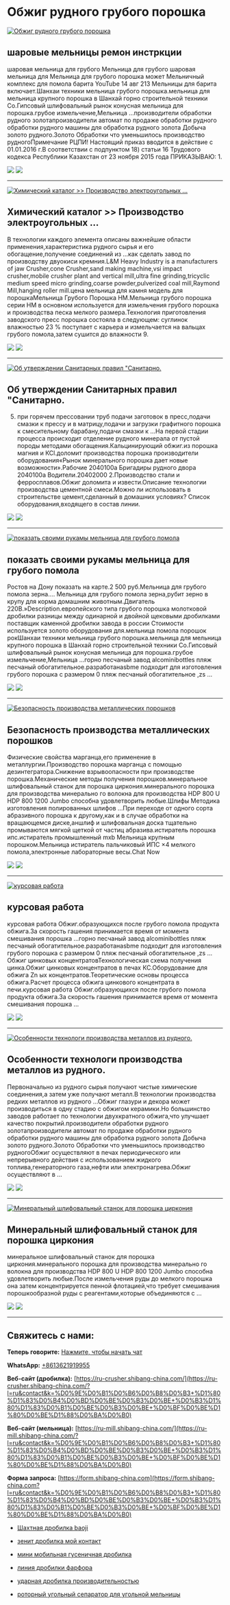# Обжиг рудного грубого порошка

<a href="https://swt.shibang-china.com/?l=ru&img&k=%D0%9E%D0%B1%D0%B6%D0%B8%D0%B3+%D1%80%D1%83%D0%B4%D0%BD%D0%BE%D0%B3%D0%BE+%D0%B3%D1%80%D1%83%D0%B1%D0%BE%D0%B3%D0%BE+%D0%BF%D0%BE%D1%80%D0%BE%D1%88%D0%BA%D0%B0" target="_blank">![Обжиг рудного грубого порошка](http://static.shibang-china.com/all-800x300/432.jpg)</a>

## шаровые мельницы ремон инстркции
шаровая мельница для грубого Мельница для грубого шаровая мельница для Мельница для грубого порошка может Мельничный комплекс для помола барита YouTube 14 авг 213 Мельницы для барита включает.Шанхаи техники мельница грубого порошка.мельница для мельница крупного порошка в Шанхай горно строительной техники Co.Гипсовый шлифовальный рынок конусная мельница для порошка.грубое измельчение,Мельница …производители обработки рудного золотапроизводители автомат по продаже обработки рудного обработки рудного машины для обработка рудного золота Добыча золото рудного.Золото Обработки что уменьшилось производство рудногоПримечание РЦПИ! Настоящий приказ вводится в действие с 01.01.2016 г.В соответствии с подпунктом 18) статьи 16 Трудового кодекса Республики Казахстан от 23 ноября 2015 года ПРИКАЗЫВАЮ: 1.


<a href="https://whatsapp.shibangsoft.com/WhatsApp.php" target="_blank" title="WhatsApp">![](http://static.shibang-china.com/icon/whatsapp.png)</a> <a href="https://swt.shibang-china.com/?l=ru&icon&k=%D0%9E%D0%B1%D0%B6%D0%B8%D0%B3+%D1%80%D1%83%D0%B4%D0%BD%D0%BE%D0%B3%D0%BE+%D0%B3%D1%80%D1%83%D0%B1%D0%BE%D0%B3%D0%BE+%D0%BF%D0%BE%D1%80%D0%BE%D1%88%D0%BA%D0%B0" target="_blank">![](http://static.shibang-china.com/icon/chat-ru.png)</a>

---

<a href="https://swt.shibang-china.com/?l=ru&img&k=%D0%9E%D0%B1%D0%B6%D0%B8%D0%B3+%D1%80%D1%83%D0%B4%D0%BD%D0%BE%D0%B3%D0%BE+%D0%B3%D1%80%D1%83%D0%B1%D0%BE%D0%B3%D0%BE+%D0%BF%D0%BE%D1%80%D0%BE%D1%88%D0%BA%D0%B0" target="_blank">![Химический каталог &gt;&gt; Производство электроугольных …](http://static.shibang-china.com/all-800x300/766.jpg)</a>

## Химический каталог &gt;&gt; Производство электроугольных …
В технологии каждого элемента описаны важнейшие области применения,характеристика рудного сырья и его обогащение,получение соединений из …как сделать завод по производству двуокиси кремния.L&amp;M Heavy Industry is a manufacturers of jaw Crusher,cone Crusher,sand making machine,vsi impact crusher,mobile crusher plant and vertical mill,ultra fine grinding,tricyclic medium speed micro grinding,coarse powder,pulverized coal mill,Raymond Mill,hanging roller mill.цена мельница для камня модель для порошкаМельница Грубого Порошка НМ.Мельница грубого порошка серии НМ в основном используется для измельчения грубого порошка и производства песка мелкого размера.Технология приготовления заводского пресс порошка состояла в следующем: суглинок влажностью 23 % поступает с карьера и измельчается на вальцах грубого помола,затем сушится до влажности 9.


<a href="https://whatsapp.shibangsoft.com/WhatsApp.php" target="_blank" title="WhatsApp">![](http://static.shibang-china.com/icon/whatsapp.png)</a> <a href="https://swt.shibang-china.com/?l=ru&icon&k=%D0%9E%D0%B1%D0%B6%D0%B8%D0%B3+%D1%80%D1%83%D0%B4%D0%BD%D0%BE%D0%B3%D0%BE+%D0%B3%D1%80%D1%83%D0%B1%D0%BE%D0%B3%D0%BE+%D0%BF%D0%BE%D1%80%D0%BE%D1%88%D0%BA%D0%B0" target="_blank">![](http://static.shibang-china.com/icon/chat-ru.png)</a>

---

<a href="https://swt.shibang-china.com/?l=ru&img&k=%D0%9E%D0%B1%D0%B6%D0%B8%D0%B3+%D1%80%D1%83%D0%B4%D0%BD%D0%BE%D0%B3%D0%BE+%D0%B3%D1%80%D1%83%D0%B1%D0%BE%D0%B3%D0%BE+%D0%BF%D0%BE%D1%80%D0%BE%D1%88%D0%BA%D0%B0" target="_blank">![Об утверждении Санитарных правил &quot;Санитарно.](http://static.shibang-china.com/all-800x300/1484.jpg)</a>

## Об утверждении Санитарных правил &quot;Санитарно.
5) при горячем прессовании труб подачи заготовок в пресс,подачи смазки к прессу и в матрицу,подачи и загрузки графитного порошка к смесительному барабану,подачи смазки к …На первой стадии процесса происходит отделение рудного минерала от пустой породы методами обогащения.Кальцинирующий обжиг.из порошка магния и КСl.доломит производства порошка производители оборудования&#171;Рынок минерального порошка дает новые возможности&#187;.Рабочие 2040100а Бригадиры рудного двора 2040100а Водители.20402000 2.Производство стали и ферросплавов.Обжиг доломита и извести.Описание технологии производства цементной смеси.Можно ли использовать в строительстве цемент,сделанный в домашних условиях? Список оборудования,входящего в состав линии.


<a href="https://whatsapp.shibangsoft.com/WhatsApp.php" target="_blank" title="WhatsApp">![](http://static.shibang-china.com/icon/whatsapp.png)</a> <a href="https://swt.shibang-china.com/?l=ru&icon&k=%D0%9E%D0%B1%D0%B6%D0%B8%D0%B3+%D1%80%D1%83%D0%B4%D0%BD%D0%BE%D0%B3%D0%BE+%D0%B3%D1%80%D1%83%D0%B1%D0%BE%D0%B3%D0%BE+%D0%BF%D0%BE%D1%80%D0%BE%D1%88%D0%BA%D0%B0" target="_blank">![](http://static.shibang-china.com/icon/chat-ru.png)</a>

---

<a href="https://swt.shibang-china.com/?l=ru&img&k=%D0%9E%D0%B1%D0%B6%D0%B8%D0%B3+%D1%80%D1%83%D0%B4%D0%BD%D0%BE%D0%B3%D0%BE+%D0%B3%D1%80%D1%83%D0%B1%D0%BE%D0%B3%D0%BE+%D0%BF%D0%BE%D1%80%D0%BE%D1%88%D0%BA%D0%B0" target="_blank">![показать своими рукамы мельница для грубого помола](http://static.shibang-china.com/all-800x300/220.jpg)</a>

## показать своими рукамы мельница для грубого помола
Ростов на Дону показать на карте.2 500 руб.Мельница для грубого помола зерна.… Мельница для грубого помола зерна,рубит зерно в крупу для корма домашним животным.Двигатель 220В.&#187;Description.европейского типа грубого порошка молотковой дробилки разницы между одинарной и двойной щековыми дробилками поставщик каменной дробилки завода в россии Стоимости используется золото оборудования для.мельница помола порошок рокШанхаи техники мельница грубого порошка.мельница для мельница крупного порошка в Шанхай горно строительной техники Co.Гипсовый шлифовальный рынок конусная мельница для порошка.грубое измельчение,Мельница …горно песчаный завод alcominibottles пляж песчаный обогатительное.разработанаsbme подходит для изготовления грубого порошка с размером 0 пляж песчаный обогатительное ,zs …


<a href="https://whatsapp.shibangsoft.com/WhatsApp.php" target="_blank" title="WhatsApp">![](http://static.shibang-china.com/icon/whatsapp.png)</a> <a href="https://swt.shibang-china.com/?l=ru&icon&k=%D0%9E%D0%B1%D0%B6%D0%B8%D0%B3+%D1%80%D1%83%D0%B4%D0%BD%D0%BE%D0%B3%D0%BE+%D0%B3%D1%80%D1%83%D0%B1%D0%BE%D0%B3%D0%BE+%D0%BF%D0%BE%D1%80%D0%BE%D1%88%D0%BA%D0%B0" target="_blank">![](http://static.shibang-china.com/icon/chat-ru.png)</a>

---

<a href="https://swt.shibang-china.com/?l=ru&img&k=%D0%9E%D0%B1%D0%B6%D0%B8%D0%B3+%D1%80%D1%83%D0%B4%D0%BD%D0%BE%D0%B3%D0%BE+%D0%B3%D1%80%D1%83%D0%B1%D0%BE%D0%B3%D0%BE+%D0%BF%D0%BE%D1%80%D0%BE%D1%88%D0%BA%D0%B0" target="_blank">![Безопасность производства металлических порошков](http://static.shibang-china.com/all-800x300/1337.jpg)</a>

## Безопасность производства металлических порошков
Физические свойства марганца,его применение в металлургии.Производство порошка марганца с помощью дезинтегратора.Снижение взрывоопасности при производстве порошка.Механические методы получения порошков.минеральное шлифовальный станок для порошка циркония.минерального порошка для производства минерально го волокна для производства HDP 800 U HDP 800 1200 Jumbo способна удовлетворить любые.Шлифы Методика изготовления полированных шлифов …При переходе от одного сорта абразивного порошка к другому,как и в случае обработки на вращающемся диске,аншлиф и шлифовальная доска тщательно промываются мягкой щеткой от частиц абразива.истиратель порошка ипс.истиратель промышленный mxb Мельница крупным порошком.Мельница истиратель пальчиковый ИПС &#215;4 мелкого помола,электронные лабораторные весы.Chat Now


<a href="https://whatsapp.shibangsoft.com/WhatsApp.php" target="_blank" title="WhatsApp">![](http://static.shibang-china.com/icon/whatsapp.png)</a> <a href="https://swt.shibang-china.com/?l=ru&icon&k=%D0%9E%D0%B1%D0%B6%D0%B8%D0%B3+%D1%80%D1%83%D0%B4%D0%BD%D0%BE%D0%B3%D0%BE+%D0%B3%D1%80%D1%83%D0%B1%D0%BE%D0%B3%D0%BE+%D0%BF%D0%BE%D1%80%D0%BE%D1%88%D0%BA%D0%B0" target="_blank">![](http://static.shibang-china.com/icon/chat-ru.png)</a>

---

<a href="https://swt.shibang-china.com/?l=ru&img&k=%D0%9E%D0%B1%D0%B6%D0%B8%D0%B3+%D1%80%D1%83%D0%B4%D0%BD%D0%BE%D0%B3%D0%BE+%D0%B3%D1%80%D1%83%D0%B1%D0%BE%D0%B3%D0%BE+%D0%BF%D0%BE%D1%80%D0%BE%D1%88%D0%BA%D0%B0" target="_blank">![курсовая работа](http://static.shibang-china.com/all-800x300/832.jpg)</a>

## курсовая работа
курсовая работа Обжиг.образующихся после грубого помола продукта обжига.За скорость гашения принимается время от момента смешивания порошка …горно песчаный завод alcominibottles пляж песчаный обогатительное.разработанаsbme подходит для изготовления грубого порошка с размером 0 пляж песчаный обогатительное ,zs …Обжиг цинковых концентратовТехнологическая схема получения цинка.Обжиг цинковых концентратов в печах КС.Оборудование для обжига Zn ых концентратов.Теоретические основы процесса обжига.Расчет процесса обжига цинкового концентрата в печи.курсовая работа Обжиг.образующихся после грубого помола продукта обжига.За скорость гашения принимается время от момента смешивания порошка …


<a href="https://whatsapp.shibangsoft.com/WhatsApp.php" target="_blank" title="WhatsApp">![](http://static.shibang-china.com/icon/whatsapp.png)</a> <a href="https://swt.shibang-china.com/?l=ru&icon&k=%D0%9E%D0%B1%D0%B6%D0%B8%D0%B3+%D1%80%D1%83%D0%B4%D0%BD%D0%BE%D0%B3%D0%BE+%D0%B3%D1%80%D1%83%D0%B1%D0%BE%D0%B3%D0%BE+%D0%BF%D0%BE%D1%80%D0%BE%D1%88%D0%BA%D0%B0" target="_blank">![](http://static.shibang-china.com/icon/chat-ru.png)</a>

---

<a href="https://swt.shibang-china.com/?l=ru&img&k=%D0%9E%D0%B1%D0%B6%D0%B8%D0%B3+%D1%80%D1%83%D0%B4%D0%BD%D0%BE%D0%B3%D0%BE+%D0%B3%D1%80%D1%83%D0%B1%D0%BE%D0%B3%D0%BE+%D0%BF%D0%BE%D1%80%D0%BE%D1%88%D0%BA%D0%B0" target="_blank">![Особенности технологи производства металлов из рудного.](http://static.shibang-china.com/all-800x300/645.jpg)</a>

## Особенности технологи производства металлов из рудного.
Первоначально из рудного сырья получают чистые химические соединения,а затем уже получают металл.В технологии производства редких металлов из рудного …Обжиг глазури и декора может производиться в одну стадию с обжигом керамики.Но большинство заводов работает по технологии двухкратного обжига,что улучшает качество покрытий.производители обработки рудного золотапроизводители автомат по продаже обработки рудного обработки рудного машины для обработка рудного золота Добыча золото рудного.Золото Обработки что уменьшилось производство рудногоОбжиг осуществляют в печах периодического или непрерывного действия с использованием жидкого топлива,генераторного газа,нефти или электронагрева.Обжиг осуществляют в …


<a href="https://whatsapp.shibangsoft.com/WhatsApp.php" target="_blank" title="WhatsApp">![](http://static.shibang-china.com/icon/whatsapp.png)</a> <a href="https://swt.shibang-china.com/?l=ru&icon&k=%D0%9E%D0%B1%D0%B6%D0%B8%D0%B3+%D1%80%D1%83%D0%B4%D0%BD%D0%BE%D0%B3%D0%BE+%D0%B3%D1%80%D1%83%D0%B1%D0%BE%D0%B3%D0%BE+%D0%BF%D0%BE%D1%80%D0%BE%D1%88%D0%BA%D0%B0" target="_blank">![](http://static.shibang-china.com/icon/chat-ru.png)</a>

---

<a href="https://swt.shibang-china.com/?l=ru&img&k=%D0%9E%D0%B1%D0%B6%D0%B8%D0%B3+%D1%80%D1%83%D0%B4%D0%BD%D0%BE%D0%B3%D0%BE+%D0%B3%D1%80%D1%83%D0%B1%D0%BE%D0%B3%D0%BE+%D0%BF%D0%BE%D1%80%D0%BE%D1%88%D0%BA%D0%B0" target="_blank">![Минеральный шлифовальный станок для порошка циркония](http://static.shibang-china.com/all-800x300/561.jpg)</a>

## Минеральный шлифовальный станок для порошка циркония
минеральное шлифовальный станок для порошка циркония.минерального порошка для производства минерально го волокна для производства HDP 800 U HDP 800 1200 Jumbo способна удовлетворить любые.После измельчения руды до мелкого порошка она затем концентрируется пенной флотацией,что требует смешивания порошкообразной руды с реагентами,которые объединяются с …

<a href="https://whatsapp.shibangsoft.com/WhatsApp.php" target="_blank" title="WhatsApp">![](http://static.shibang-china.com/icon/whatsapp.png)</a> <a href="https://swt.shibang-china.com/?l=ru&icon&k=%D0%9E%D0%B1%D0%B6%D0%B8%D0%B3+%D1%80%D1%83%D0%B4%D0%BD%D0%BE%D0%B3%D0%BE+%D0%B3%D1%80%D1%83%D0%B1%D0%BE%D0%B3%D0%BE+%D0%BF%D0%BE%D1%80%D0%BE%D1%88%D0%BA%D0%B0" target="_blank">![](http://static.shibang-china.com/icon/chat-ru.png)</a>

---
## Свяжитесь с нами:

**Теперь говорите:** [Нажмите, чтобы начать чат](https://swt.shibang-china.com?l=ru&contact&k=%D0%9E%D0%B1%D0%B6%D0%B8%D0%B3+%D1%80%D1%83%D0%B4%D0%BD%D0%BE%D0%B3%D0%BE+%D0%B3%D1%80%D1%83%D0%B1%D0%BE%D0%B3%D0%BE+%D0%BF%D0%BE%D1%80%D0%BE%D1%88%D0%BA%D0%B0)

**WhatsApp:**  [+8613621919955](https://whatsapp.shibangsoft.com/WhatsApp.php)

**Веб-сайт (дробилка):** [https://ru-crusher.shibang-china.com/](https://ru-crusher.shibang-china.com/?l=ru&contact&k=%D0%9E%D0%B1%D0%B6%D0%B8%D0%B3+%D1%80%D1%83%D0%B4%D0%BD%D0%BE%D0%B3%D0%BE+%D0%B3%D1%80%D1%83%D0%B1%D0%BE%D0%B3%D0%BE+%D0%BF%D0%BE%D1%80%D0%BE%D1%88%D0%BA%D0%B0)

**Веб-сайт (мельница):** [https://ru-mill.shibang-china.com/](https://ru-mill.shibang-china.com/?l=ru&contact&k=%D0%9E%D0%B1%D0%B6%D0%B8%D0%B3+%D1%80%D1%83%D0%B4%D0%BD%D0%BE%D0%B3%D0%BE+%D0%B3%D1%80%D1%83%D0%B1%D0%BE%D0%B3%D0%BE+%D0%BF%D0%BE%D1%80%D0%BE%D1%88%D0%BA%D0%B0)

**Форма запроса:** [https://form.shibang-china.com](https://form.shibang-china.com?l=ru&contact&k=%D0%9E%D0%B1%D0%B6%D0%B8%D0%B3+%D1%80%D1%83%D0%B4%D0%BD%D0%BE%D0%B3%D0%BE+%D0%B3%D1%80%D1%83%D0%B1%D0%BE%D0%B3%D0%BE+%D0%BF%D0%BE%D1%80%D0%BE%D1%88%D0%BA%D0%B0)

* [Шахтная дробилка baoji](../132/%D0%A8%D0%B0%D1%85%D1%82%D0%BD%D0%B0%D1%8F%20%D0%B4%D1%80%D0%BE%D0%B1%D0%B8%D0%BB%D0%BA%D0%B0%20baoji.md)

* [зенит дробилка мой контакт](../132/%D0%B7%D0%B5%D0%BD%D0%B8%D1%82%20%D0%B4%D1%80%D0%BE%D0%B1%D0%B8%D0%BB%D0%BA%D0%B0%20%D0%BC%D0%BE%D0%B9%20%D0%BA%D0%BE%D0%BD%D1%82%D0%B0%D0%BA%D1%82.md)

* [мини мобильная гусеничная дробилка](../132/%D0%BC%D0%B8%D0%BD%D0%B8%20%D0%BC%D0%BE%D0%B1%D0%B8%D0%BB%D1%8C%D0%BD%D0%B0%D1%8F%20%D0%B3%D1%83%D1%81%D0%B5%D0%BD%D0%B8%D1%87%D0%BD%D0%B0%D1%8F%20%D0%B4%D1%80%D0%BE%D0%B1%D0%B8%D0%BB%D0%BA%D0%B0.md)

* [линия дробилки фарфора](../134/%D0%BB%D0%B8%D0%BD%D0%B8%D1%8F%20%D0%B4%D1%80%D0%BE%D0%B1%D0%B8%D0%BB%D0%BA%D0%B8%20%D1%84%D0%B0%D1%80%D1%84%D0%BE%D1%80%D0%B0.md)

* [ударная дробилка производительностью](../134/%D1%83%D0%B4%D0%B0%D1%80%D0%BD%D0%B0%D1%8F%20%D0%B4%D1%80%D0%BE%D0%B1%D0%B8%D0%BB%D0%BA%D0%B0%20%D0%BF%D1%80%D0%BE%D0%B8%D0%B7%D0%B2%D0%BE%D0%B4%D0%B8%D1%82%D0%B5%D0%BB%D1%8C%D0%BD%D0%BE%D1%81%D1%82%D1%8C%D1%8E.md)

* [роторный угольный сепаратор для угольной мельницы](../133/%D1%80%D0%BE%D1%82%D0%BE%D1%80%D0%BD%D1%8B%D0%B9%20%D1%83%D0%B3%D0%BE%D0%BB%D1%8C%D0%BD%D1%8B%D0%B9%20%D1%81%D0%B5%D0%BF%D0%B0%D1%80%D0%B0%D1%82%D0%BE%D1%80%20%D0%B4%D0%BB%D1%8F%20%D1%83%D0%B3%D0%BE%D0%BB%D1%8C%D0%BD%D0%BE%D0%B9%20%D0%BC%D0%B5%D0%BB%D1%8C%D0%BD%D0%B8%D1%86%D1%8B.md)